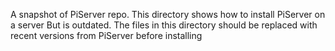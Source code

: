 A snapshot of PiServer repo. This directory shows how to install PiServer on a server
But is outdated. The files in this directory should be replaced with recent versions from PiServer before installing
